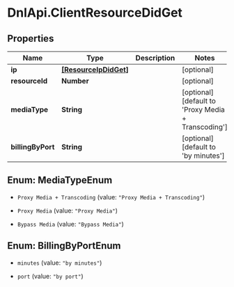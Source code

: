 # DnlApi.ClientResourceDidGet

## Properties
Name | Type | Description | Notes
------------ | ------------- | ------------- | -------------
**ip** | [**[ResourceIpDidGet]**](ResourceIpDidGet.md) |  | [optional] 
**resourceId** | **Number** |  | [optional] 
**mediaType** | **String** |  | [optional] [default to &#39;Proxy Media + Transcoding&#39;]
**billingByPort** | **String** |  | [optional] [default to &#39;by minutes&#39;]


<a name="MediaTypeEnum"></a>
## Enum: MediaTypeEnum


* `Proxy Media + Transcoding` (value: `"Proxy Media + Transcoding"`)

* `Proxy Media` (value: `"Proxy Media"`)

* `Bypass Media` (value: `"Bypass Media"`)




<a name="BillingByPortEnum"></a>
## Enum: BillingByPortEnum


* `minutes` (value: `"by minutes"`)

* `port` (value: `"by port"`)




